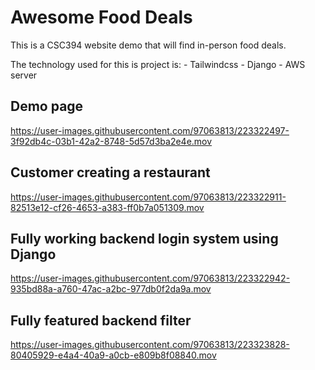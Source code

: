 # Awesome Food Deals
This is a CSC394 website demo that will find in-person food deals.

The technology used for this is project is:
	- Tailwindcss
	- Django
	- AWS server





## Demo page
https://user-images.githubusercontent.com/97063813/223322497-3f92db4c-03b1-42a2-8748-5d57d3ba2e4e.mov


## Customer creating a restaurant
https://user-images.githubusercontent.com/97063813/223322911-82513e12-cf26-4653-a383-ff0b7a051309.mov


## Fully working backend login system using Django
https://user-images.githubusercontent.com/97063813/223322942-935bd88a-a760-47ac-a2bc-977db0f2da9a.mov


## Fully featured backend filter
https://user-images.githubusercontent.com/97063813/223323828-80405929-e4a4-40a9-a0cb-e809b8f08840.mov

